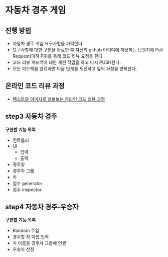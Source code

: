 # 자동차 경주 게임
## 진행 방법
* 자동차 경주 게임 요구사항을 파악한다.
* 요구사항에 대한 구현을 완료한 후 자신의 github 아이디에 해당하는 브랜치에 Pull Request(이하 PR)를 통해 코드 리뷰 요청을 한다.
* 코드 리뷰 피드백에 대한 개선 작업을 하고 다시 PUSH한다.
* 모든 피드백을 완료하면 다음 단계를 도전하고 앞의 과정을 반복한다.

## 온라인 코드 리뷰 과정
* [텍스트와 이미지로 살펴보는 온라인 코드 리뷰 과정](https://github.com/next-step/nextstep-docs/tree/master/codereview)

## step3 자동차 경주
**구현할 기능 목록**
- 컨트롤러  
- UI  
  - 입력  
  - 출력  
- 경주장  
- 경주차 그룹  
- 차  
- 점수 generator  
- 점수 inspector  

## step4 자동차 경주-우승자
**구현할 기능 목록**
- Random 주입
- 경주할 차 이름 입력
- 차 이름을 경주차 그룹에 연결
- 우승자 산정

